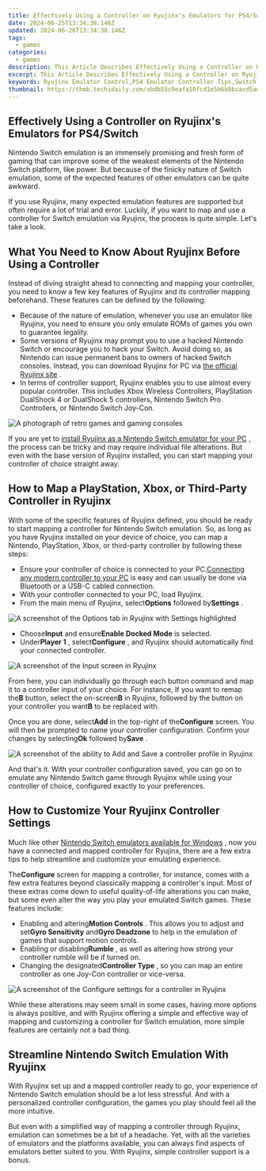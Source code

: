 ```yaml
---
title: Effectively Using a Controller on Ryujinx's Emulators for PS4/Switch
date: 2024-06-25T13:34:38.146Z
updated: 2024-06-26T13:34:38.146Z
tags:
  - games
categories:
  - games
description: This Article Describes Effectively Using a Controller on Ryujinx's Emulators for PS4/Switch
excerpt: This Article Describes Effectively Using a Controller on Ryujinx's Emulators for PS4/Switch
keywords: Ryujinx Emulator Control,PS4 Emulator Controller Tips,Switch Gaming with Ryujinx,Optimal Controller Use for Emulators,Ryujinx Emulator Guide,Efficient PS4/Switch Control Methods,Controller Configuration on Emulators
thumbnail: https://thmb.techidaily.com/abdb55c9eafa10fcd1e5b6b8bcacd5ae781a152c864bc8cb8ab3789e791e916f.jpg
---
```


## Effectively Using a Controller on Ryujinx's Emulators for PS4/Switch

 Nintendo Switch emulation is an immensely promising and fresh form of gaming that can improve some of the weakest elements of the Nintendo Switch platform, like power. But because of the finicky nature of Switch emulation, some of the expected features of other emulators can be quite awkward.

 If you use Ryujinx, many expected emulation features are supported but often require a lot of trial and error. Luckily, if you want to map and use a controller for Switch emulation via Ryujinx, the process is quite simple. Let's take a look.

## What You Need to Know About Ryujinx Before Using a Controller

 Instead of diving straight ahead to connecting and mapping your controller, you need to know a few key features of Ryujinx and its controller mapping beforehand. These features can be defined by the following:

* Because of the nature of emulation, whenever you use an emulator like Ryujinx, you need to ensure you only emulate ROMs of games you own to guarantee legality.
* Some versions of Ryujinx may prompt you to use a hacked Nintendo Switch or encourage you to hack your Switch. Avoid doing so, as Nintendo can issue permanent bans to owners of hacked Switch consoles. Instead, you can download Ryujinx for PC via [the official Ryujinx site](https://ryujinx.org/download) .
* In terms of controller support, Ryujinx enables you to use almost every popular controller. This includes Xbox Wireless Controllers, PlayStation DualShock 4 or DualShock 5 controllers, Nintendo Switch Pro Controllers, or Nintendo Switch Joy-Con.

![A photograph of retro games and gaming consoles](https://static1.makeuseofimages.com/wordpress/wp-content/uploads/2023/08/stock-retro.jpg)

 If you are yet to [install Ryujinx as a Nintendo Switch emulator for your PC](https://www.makeuseof.com/how-to-install-ryujinx-nintendo-switch-emulator-for-pc/) , the process can be tricky and may require individual file alterations. But even with the base version of Ryujinx installed, you can start mapping your controller of choice straight away.

## How to Map a PlayStation, Xbox, or Third-Party Controller in Ryujinx

 With some of the specific features of Ryujinx defined, you should be ready to start mapping a controller for Nintendo Switch emulation. So, as long as you have Ryujinx installed on your device of choice, you can map a Nintendo, PlayStation, Xbox, or third-party controller by following these steps:

* Ensure your controller of choice is connected to your PC.[Connecting any modern controller to your PC](https://www.makeuseof.com/tag/connect-xbox-one-controller-pc/) is easy and can usually be done via Bluetooth or a USB-C cabled connection.
* With your controller connected to your PC, load Ryujinx.
* From the main menu of Ryujinx, select**Options** followed by**Settings** .

![A screenshot of the Options tab in Ryujinx with Settings highlighted](https://static1.makeuseofimages.com/wordpress/wp-content/uploads/2023/08/settings.jpg)

* Choose**Input** and ensure**Enable Docked Mode** is selected.
* Under**Player 1** , select**Configure** , and Ryujinx should automatically find your connected controller.

![A screenshot of the Input screen in Ryujinx](https://static1.makeuseofimages.com/wordpress/wp-content/uploads/2023/08/input.jpg)

 From here, you can individually go through each button command and map it to a controller input of your choice. For instance, If you want to remap the**B** button, select the on-screen**B** in Ryujinx, followed by the button on your controller you want**B** to be replaced with.

 Once you are done, select**Add** in the top-right of the**Configure** screen. You will then be prompted to name your controller configuration. Confirm your changes by selecting**Ok** followed by**Save** .

![A screenshot of the ability to Add and Save a controller profile in Ryujinx](https://static1.makeuseofimages.com/wordpress/wp-content/uploads/2023/08/profile.jpg)

 And that's it. With your controller configuration saved, you can go on to emulate any Nintendo Switch game through Ryujinx while using your controller of choice, configured exactly to your preferences.

## How to Customize Your Ryujinx Controller Settings

 Much like other [Nintendo Switch emulators available for Windows](https://www.makeuseof.com/windows-best-nintendo-switch-emulators/) , now you have a connected and mapped controller for Ryujinx, there are a few extra tips to help streamline and customize your emulating experience.

 The**Configure** screen for mapping a controller, for instance, comes with a few extra features beyond classically mapping a controller's input. Most of these extras come down to useful quality-of-life alterations you can make, but some even alter the way you play your emulated Switch games. These features include:

* Enabling and altering**Motion Controls** . This allows you to adjust and set**Gyro Sensitivity** and**Gyro Deadzone** to help in the emulation of games that support motion controls.
* Enabling or disabling**Rumble** , as well as altering how strong your controller rumble will be if turned on.
* Changing the designated**Controller Type** , so you can map an entire controller as one Joy-Con controller or vice-versa.

![A screenshot of the Configure settings for a controller in Ryujinx](https://static1.makeuseofimages.com/wordpress/wp-content/uploads/2023/08/configuration.jpg)

 While these alterations may seem small in some cases, having more options is always positive, and with Ryujinx offering a simple and effective way of mapping and customizing a controller for Switch emulation, more simple features are certainly not a bad thing.

## Streamline Nintendo Switch Emulation With Ryujinx

 With Ryujinx set up and a mapped controller ready to go, your experience of Nintendo Switch emulation should be a lot less stressful. And with a personalized controller configuration, the games you play should feel all the more intuitive.

 But even with a simplified way of mapping a controller through Ryujinx, emulation can sometimes be a bit of a headache. Yet, with all the varieties of emulators and the platforms available, you can always find aspects of emulators better suited to you. With Ryujinx, simple controller support is a bonus.


<ins class="adsbygoogle"
     style="display:block"
     data-ad-format="autorelaxed"
     data-ad-client="ca-pub-7571918770474297"
     data-ad-slot="1223367746"></ins>



<ins class="adsbygoogle"
     style="display:block"
     data-ad-client="ca-pub-7571918770474297"
     data-ad-slot="8358498916"
     data-ad-format="auto"
     data-full-width-responsive="true"></ins>



